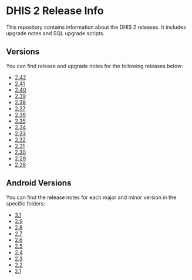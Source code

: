 # DHIS 2 Release Info

This repository contains information about the DHIS 2 releases. It includes upgrade notes and SQL upgrade scripts.

## Versions

You can find release and upgrade notes for the following releases below:

- [2.42](releases/2.42/)
- [2.41](releases/2.41/)
- [2.40](releases/2.40/)
- [2.39](releases/2.39/)
- [2.38](releases/2.38/)
- [2.37](releases/2.37/)
- [2.36](releases/2.36/)
- [2.35](releases/2.35/)
- [2.34](releases/2.34/)
- [2.33](releases/2.33/)
- [2.32](releases/2.32/)
- [2.31](releases/2.31/)
- [2.30](releases/2.30/)
- [2.29](releases/2.29/)
- [2.28](releases/2.28/)

## Android Versions

You can find the release notes for each major and minor version in the specific folders:

- [3.1](android-releases/3.1.0)
- [2.9](android-releases/2.9)
- [2.8](android-releases/2.8)
- [2.7](android-releases/2.7)
- [2.6](android-releases/2.6)
- [2.5](android-releases/2.5)
- [2.4](android-releases/2.4)
- [2.3](android-releases/2.3)
- [2.2](android-releases/2.2)
- [2.1](android-releases/2.1)
